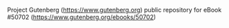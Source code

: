 Project Gutenberg (https://www.gutenberg.org) public repository for
eBook #50702 (https://www.gutenberg.org/ebooks/50702)
